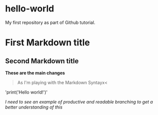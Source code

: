 # hello-world
My first repository as part of Github tutorial.

# First Markdown title
## Second Markdown title

**These are the main changes**

>As I'm playing with the Markdown Syntayx<

'print('Hello world!')'

*I need to see an example of productive and readable branching to get a better understanding of this*
